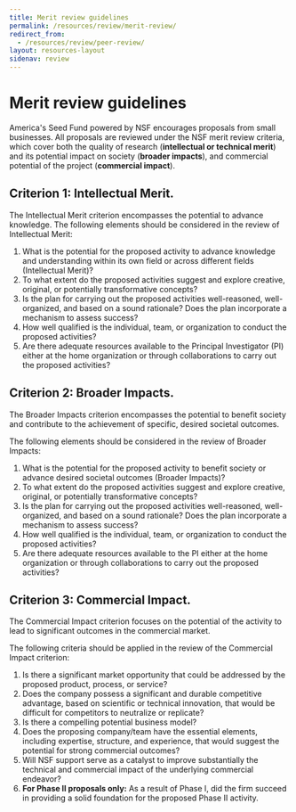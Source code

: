```yaml
---
title: Merit review guidelines
permalink: /resources/review/merit-review/
redirect_from:
  - /resources/review/peer-review/
layout: resources-layout
sidenav: review
---
```


# Merit review guidelines

America's Seed Fund powered by NSF encourages proposals from small businesses. All proposals are reviewed under the NSF merit review criteria, which cover both the quality of research (**intellectual or technical merit**) and its potential impact on society (**broader impacts**), and commercial potential of the project (**commercial impact**).

## Criterion 1: Intellectual Merit. 
The Intellectual Merit criterion encompasses the potential to advance knowledge. The following elements should be considered in the review of Intellectual Merit: 

1. What is the potential for the proposed activity to advance knowledge and understanding within its own field or across different fields (Intellectual Merit)?
2. To what extent do the proposed activities suggest and explore creative, original, or potentially transformative concepts?
3. Is the plan for carrying out the proposed activities well-reasoned, well-organized, and based on a sound rationale? Does the plan incorporate a mechanism to assess success?
4. How well qualified is the individual, team, or organization to conduct the proposed activities?
5. Are there adequate resources available to the Principal Investigator (PI) either at the home organization or through collaborations to carry out the proposed activities?

## Criterion 2: Broader Impacts. 
The Broader Impacts criterion encompasses the potential to benefit society and contribute to the achievement of specific, desired societal outcomes.

The following elements should be considered in the review of Broader Impacts: 
1. What is the potential for the proposed activity to benefit society or advance desired societal outcomes (Broader Impacts)?
2. To what extent do the proposed activities suggest and explore creative, original, or potentially transformative concepts?
3. Is the plan for carrying out the proposed activities well-reasoned, well-organized, and based on a sound rationale? Does the plan incorporate a mechanism to assess success?
4. How well qualified is the individual, team, or organization to conduct the proposed activities?
5. Are there adequate resources available to the PI either at the home organization or through collaborations to carry out the proposed activities?

## Criterion 3: Commercial Impact. 
The Commercial Impact criterion focuses on the potential of the activity to lead to significant outcomes in the commercial market.

The following criteria should be applied in the review of the Commercial Impact criterion:
1. Is there a significant market opportunity that could be addressed by the proposed product, process, or service?
2. Does the company possess a significant and durable competitive advantage, based on scientific or technical innovation, that would be difficult for competitors to neutralize or replicate?
3. Is there a compelling potential business model?
4. Does the proposing company/team have the essential elements, including expertise, structure, and experience, that would suggest the potential for strong commercial outcomes?
5. Will NSF support serve as a catalyst to improve substantially the technical and commercial impact of the underlying commercial endeavor?
6. **For Phase II proposals only:** As a result of Phase I, did the firm succeed in providing a solid foundation for the proposed Phase II activity.

